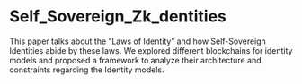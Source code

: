 # Self_Sovereign_Zk_dentities
This paper talks about the “Laws of Identity” and how Self-Sovereign Identities abide by these laws. We explored different blockchains for identity models and proposed a framework to analyze their architecture and constraints regarding the Identity models. 
